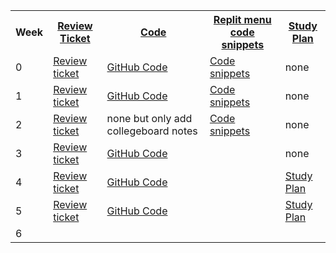 <table>
   <tr>
    <th>Week</th>
    <th><a href="https://github.com/TianbinLiu/Tianbin-Github/issues">Review Ticket</a></th>
    <th><a href="code">Code</a></th>
    <th><a href="replit">Replit menu code snippets</a></th>
    <th><a href="study">Study Plan</a></th>
   </tr>
   
   <tr>
    <td>0</td>
    <td><a href="https://github.com/TianbinLiu/Tianbin-Github/issues/1">Review ticket</a></td>
    <td><a href="https://tianbinliu.github.io/code#:~:text=%22Easter%20egg%22-,%23%23Week%200,-HTML%20Code%20index">GitHub Code</a></td>
    <td><a href="https://replit.com/@TianbinLiu/Tianbin-Github#TT0/tree.py:29:12">Code snippets</a></td>
    <td>none</td>
   </tr>
  
   <tr>
    <td>1</td>
    <td><a href="https://github.com/TianbinLiu/Tianbin-Github/issues/2">Review ticket</a></td>
    <td><a href="https://tianbinliu.github.io/code#:~:text=tr%3E%0A%20%3C/table%3E%0A%20%3Chr%3E-,%23%23Week%201,-HTML%20Code%20default">GitHub Code</a></td>
    <td><a href="https://replit.com/@TianbinLiu/Tianbin-Github#TT1/carlist.py:66:12">Code snippets</a></td>
    <td>none</td>
   </tr>
  
   <tr>
    <td>2</td>
    <td><a href="https://github.com/TianbinLiu/TianbinLiu.github.io/issues/3">Review ticket</a></td>
    <td>none but only add collegeboard notes</td>
    <td><a href="https://replit.com/@TianbinLiu/Tianbin-Github#TT2/prime.py:1:0">Code snippets</a></td>
    <td>none</td>
   </tr>
  
   <tr>
    <td>3</td>
    <td><a href="https://github.com/TianbinLiu/TianbinLiu.github.io/issues/6">Review ticket</a></td>
    <td><a href="https://tianbinliu.github.io/code#:~:text=50%25%2C%20%2D50%25)%3B%0A%7D%0A%3C/style%3E-,Week%203,-HTML%20Code%20navigation">GitHub Code</a></td>
    <td></td>
    <td>none</td>
   </tr>
  
   <tr>
    <td>4</td>
    <td><a href="https://github.com/TianbinLiu/TianbinLiu.github.io/issues/7">Review ticket</a></td>
    <td><a href="https://tianbinliu.github.io/code#:~:text=list%20item%20*/%0A%20%20%20%20%20%20%20%20%7D%0A%3C/style%3E-,Week%204,-HTML%20Code%20gmap">GitHub Code</a></td>
    <td></td>
    <td><a href="https://github.com/TianbinLiu/Tianbin-Github/wiki/Study-Plan#week-4">Study Plan</a></td>
   </tr>
   
   <tr>
    <td>5</td>
    <td><a href="https://github.com/TianbinLiu/TianbinLiu.github.io/issues/8">Review ticket</a></td>
    <td><a href="https://tianbinliu.github.io/code#:~:text=render_template(%22index.html%22)-,Week%205,-HTML%20Code%20test">GitHub Code</a></td>
    <td></td>
    <td><a href="https://github.com/TianbinLiu/TianbinLiu.github.io/wiki/Study-Plan#:~:text=examples%20for%20it.-,5,-Monday">Study Plan</a></td>
   </tr>
   
   <tr>
    <td>6</td>
    <td></td>
    <td></td>
    <td></td>
    <td></td>
   </tr>
